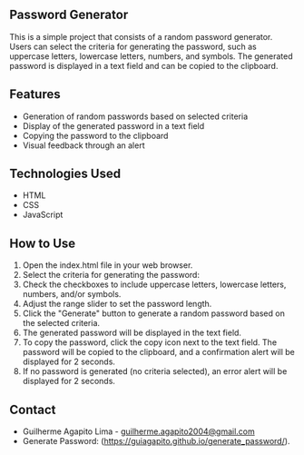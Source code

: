 ## Password Generator

This is a simple project that consists of a random password generator. Users can select the criteria for generating the password, such as uppercase letters, lowercase letters, numbers, and symbols. The generated password is displayed in a text field and can be copied to the clipboard.

## Features

- Generation of random passwords based on selected criteria
- Display of the generated password in a text field
- Copying the password to the clipboard
- Visual feedback through an alert

## Technologies Used

- HTML
- CSS
- JavaScript

## How to Use

1. Open the index.html file in your web browser.
2. Select the criteria for generating the password:
3. Check the checkboxes to include uppercase letters, lowercase letters, numbers, and/or symbols.
4. Adjust the range slider to set the password length.
5. Click the "Generate" button to generate a random password based on the selected criteria.
6. The generated password will be displayed in the text field.
7. To copy the password, click the copy icon next to the text field. The password will be copied to the clipboard, and a confirmation alert will be displayed for 2 seconds.
8. If no password is generated (no criteria selected), an error alert will be displayed for 2 seconds.

## Contact

- Guilherme Agapito Lima - guilherme.agapito2004@gmail.com
- Generate Password: (https://guiagapito.github.io/generate_password/).
